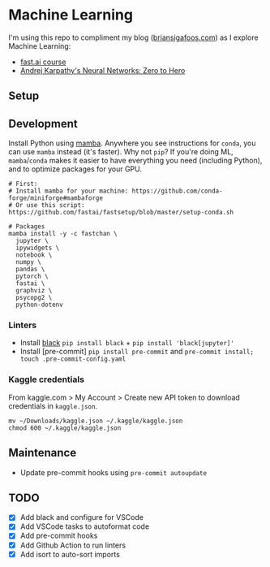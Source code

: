 # Machine Learning

I'm using this repo to compliment my blog ([briansigafoos.com](https://briansigafoos.com/)) as I explore Machine Learning:

- [fast.ai course](https://course.fast.ai/)
- [Andrej Karpathy's Neural Networks: Zero to Hero](https://www.youtube.com/playlist?list=PLAqhIrjkxbuWI23v9cThsA9GvCAUhRvKZ)

## Setup

## Development

Install Python using [mamba](https://mamba.readthedocs.io). Anywhere you see instructions for `conda`, you can use `mamba` instead (it's faster). Why not `pip`? If you're doing ML, `mamba`/`conda` makes it easier to have everything you need (including Python), and to optimize packages for your GPU.

```shell
# First:
# Install mamba for your machine: https://github.com/conda-forge/miniforge#mambaforge
# Or use this script: https://github.com/fastai/fastsetup/blob/master/setup-conda.sh

# Packages
mamba install -y -c fastchan \
  jupyter \
  ipywidgets \
  notebook \
  numpy \
  pandas \
  pytorch \
  fastai \
  graphviz \
  psycopg2 \
  python-dotenv
```

### Linters

- Install [black](https://github.com/psf/black) `pip install black` + `pip install 'black[jupyter]'`
- Install [pre-commit] `pip install pre-commit` and `pre-commit install; touch .pre-commit-config.yaml`

### Kaggle credentials

From kaggle.com > My Account > Create new API token to download credentials in `kaggle.json`.

```shell
mv ~/Downloads/kaggle.json ~/.kaggle/kaggle.json
chmod 600 ~/.kaggle/kaggle.json
```

## Maintenance

- Update pre-commit hooks using `pre-commit autoupdate`

## TODO

- [x] Add black and configure for VSCode
- [x] Add VSCode tasks to autoformat code
- [x] Add pre-commit hooks
- [x] Add Github Action to run linters
- [x] Add isort to auto-sort imports
